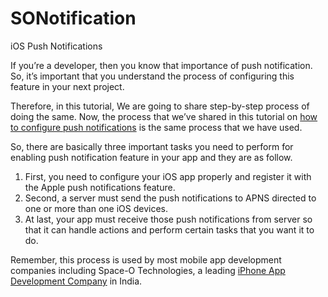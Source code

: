 # SONotification

iOS Push Notifications

If you’re a developer, then you know that importance of push notification. So, it’s important that you understand the process of configuring this feature in your next project.

Therefore, in this tutorial, We are going to share step-by-step process of doing the same. Now, the process that we’ve shared in this tutorial on [how to configure push notifications](https://www.spaceotechnologies.com/configure-ios-app-push-notifications/) is the same process that we have used.

So, there are basically three important tasks you need to perform for enabling push notification feature in your app and they are as follow.

1. First, you need to configure your iOS app properly and register it with the Apple push notifications feature.
2. Second, a server must send the push notifications to APNS directed to one or more than one iOS devices.
3. At last, your app must receive those push notifications from server so that it can handle actions and perform certain tasks that you want it to do.

Remember, this process is used by most mobile app development companies including Space-O Technologies, a leading [iPhone App Development Company](https://www.spaceotechnologies.com/iphone-app-development/) in India.
